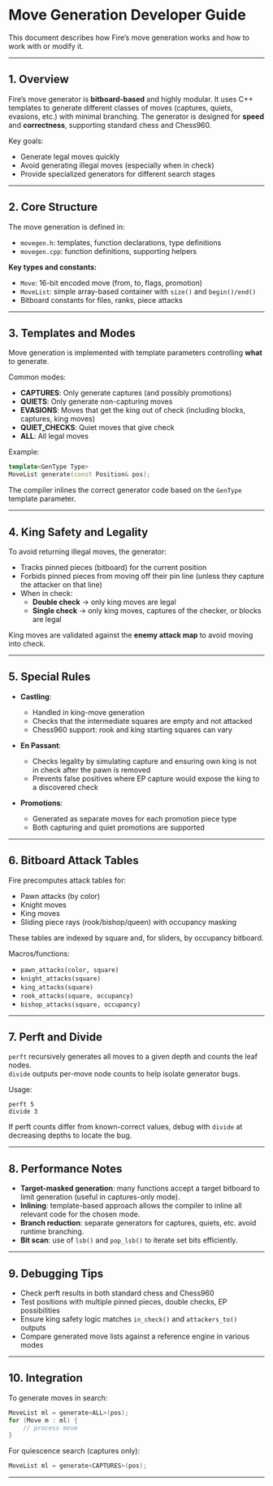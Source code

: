 # Move Generation Developer Guide

This document describes how Fire’s move generation works and how to work with or modify it.

---

## 1. Overview

Fire’s move generator is **bitboard-based** and highly modular. It uses C++ templates to generate different classes of moves (captures, quiets, evasions, etc.) with minimal branching. The generator is designed for **speed** and **correctness**, supporting standard chess and Chess960.

Key goals:
- Generate legal moves quickly
- Avoid generating illegal moves (especially when in check)
- Provide specialized generators for different search stages

---

## 2. Core Structure

The move generation is defined in:

- `movegen.h`: templates, function declarations, type definitions
- `movegen.cpp`: function definitions, supporting helpers

**Key types and constants:**
- `Move`: 16-bit encoded move (from, to, flags, promotion)
- `MoveList`: simple array-based container with `size()` and `begin()/end()`
- Bitboard constants for files, ranks, piece attacks

---

## 3. Templates and Modes

Move generation is implemented with template parameters controlling **what** to generate.

Common modes:
- **CAPTURES**: Only generate captures (and possibly promotions)
- **QUIETS**: Only generate non-capturing moves
- **EVASIONS**: Moves that get the king out of check (including blocks, captures, king moves)
- **QUIET_CHECKS**: Quiet moves that give check
- **ALL**: All legal moves

Example:
```cpp
template<GenType Type>
MoveList generate(const Position& pos);
```

The compiler inlines the correct generator code based on the `GenType` template parameter.

---

## 4. King Safety and Legality

To avoid returning illegal moves, the generator:
- Tracks pinned pieces (bitboard) for the current position
- Forbids pinned pieces from moving off their pin line (unless they capture the attacker on that line)
- When in check:
  - **Double check** → only king moves are legal
  - **Single check** → only king moves, captures of the checker, or blocks are legal

King moves are validated against the **enemy attack map** to avoid moving into check.

---

## 5. Special Rules

- **Castling**:
  - Handled in king-move generation
  - Checks that the intermediate squares are empty and not attacked
  - Chess960 support: rook and king starting squares can vary

- **En Passant**:
  - Checks legality by simulating capture and ensuring own king is not in check after the pawn is removed
  - Prevents false positives where EP capture would expose the king to a discovered check

- **Promotions**:
  - Generated as separate moves for each promotion piece type
  - Both capturing and quiet promotions are supported

---

## 6. Bitboard Attack Tables

Fire precomputes attack tables for:
- Pawn attacks (by color)
- Knight moves
- King moves
- Sliding piece rays (rook/bishop/queen) with occupancy masking

These tables are indexed by square and, for sliders, by occupancy bitboard.

Macros/functions:
- `pawn_attacks(color, square)`
- `knight_attacks(square)`
- `king_attacks(square)`
- `rook_attacks(square, occupancy)`
- `bishop_attacks(square, occupancy)`

---

## 7. Perft and Divide

`perft` recursively generates all moves to a given depth and counts the leaf nodes.  
`divide` outputs per-move node counts to help isolate generator bugs.

Usage:
```text
perft 5
divide 3
```

If perft counts differ from known-correct values, debug with `divide` at decreasing depths to locate the bug.

---

## 8. Performance Notes

- **Target-masked generation**: many functions accept a target bitboard to limit generation (useful in captures-only mode).
- **Inlining**: template-based approach allows the compiler to inline all relevant code for the chosen mode.
- **Branch reduction**: separate generators for captures, quiets, etc. avoid runtime branching.
- **Bit scan**: use of `lsb()` and `pop_lsb()` to iterate set bits efficiently.

---

## 9. Debugging Tips

- Check perft results in both standard chess and Chess960
- Test positions with multiple pinned pieces, double checks, EP possibilities
- Ensure king safety logic matches `in_check()` and `attackers_to()` outputs
- Compare generated move lists against a reference engine in various modes

---

## 10. Integration

To generate moves in search:
```cpp
MoveList ml = generate<ALL>(pos);
for (Move m : ml) {
    // process move
}
```

For quiescence search (captures only):
```cpp
MoveList ml = generate<CAPTURES>(pos);
```

---
